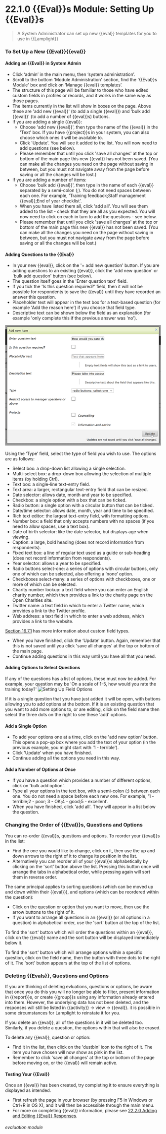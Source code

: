 # 22.1.0 {{Eval}}s Module: Setting Up {{Eval}}s

> A System Administrator can set up new {{eval}} templates for you to use in {{Lamplight}}



### To Set Up a New {{Eval}}{{eval}}
#### Adding an {{Eval}} in System Admin

- Click ‘admin’ in the main menu, then ‘system administration’.
- Scroll to the bottom 'Module Administration' section, find the '{{Eval}}s Module' box and click on ‘Manage {{eval}} templates’.
- The structure of this page will be familiar to those who have edited custom fields in profiles or records, and it works in the same way as those pages. 
- The items currently in the list will show in boxes on the page. Above these are 'add new {{eval}}' (to add a single {{eval}}) and 'bulk add {{eval}}' (to add a number of {{eval}}s) buttons. 
- If you are adding a single {{eval}}:
   - Choose 'add new {{eval}}', then type the name of the {{eval}} in the 'Text' box. If you have {{project}}s in your system, you can also choose which ones it will be available to.
   - Click 'Update'. You will see it added to the list. You will now need to add questions (see below). 
   - Please remember that until you click 'save all changes' at the top or bottom of the main page this new {{eval}} has not been saved. (You can make all the changes you need on the page without saving in between, but you must not navigate away from the page before saving or all the changes will be lost.)
- If you are adding a number of items:
   - Choose 'bulk add {{eval}}', then type in the name of each {{eval}} separated by a semi-colon (;). You do not need spaces between each one. For example, 'Training feedback;Staff management {{eval}};End of year checklist'.
   - When you have listed them all, click 'add all'. You will see them added to the list - check that they are all as you expected. You will now need to click on each in turn to add the questions - see below.
   - Please remember that until you click 'save all changes' at the top or bottom of the main page this new {{eval}} has not been saved. (You can make all the changes you need on the page without saving in between, but you must not navigate away from the page before saving or all the changes will be lost.)

#### Adding Questions to the {{Eval}}

- In your new {{eval}}, click on the '+ add new question' button. If you are adding questions to an existing {{eval}}, click the 'add new question' or 'bulk add question' button (see below).
- The question itself goes in the 'Enter question text' field.
- If you tick the 'Is this question required?' field, then it will not be possible for respondents to save the {{eval}} until they have recorded an answer this question. 
- Placeholder text will appear in the text box for a text-based question (for example 'Add the reason here') if you choose that field type.
- Descriptive text can be shown below the field as an explanation (for example 'only complete this if the previous answer was 'no').

![The {{Eval}} Fields Dialogue Box](22.1.0c.png)

Using the ‘Type’ field, select the type of field you wish to use. The options are as follows:
   - Select box: a drop-down list allowing a single selection.
   - Multi-select box: a drop-down box allowing the selection of multiple items (by holding Ctrl).
   - Text box: a single-line text-entry field.
   - Text area: a larger, rectangular text-entry field that can be resized.
   - Date selector: allows date, month and year to be specified.
   - Checkbox: a single option with a box that can be ticked.
   - Radio button: a single option with a circular button that can be ticked.
   - Date/time selector: allows date, month, year and time to be specified.
   - Rich text editor: the largest text-entry field, with formatting options.
   - Number box: a field that only accepts numbers with no spaces (if you need to allow spaces, use a text box).
   - Date of birth selector: like the date selector, but displays age when viewing.
   - Caption: a large, bold heading (does not record information from respondents).
   - Fixed text box: a line of regular text used as a guide or sub-heading (does not record information from respondents).
   - Year selector: allows a year to be specified.
   - Radio buttons select-one: a series of options with circular buttons, only one of which can be selected, also offering a ‘none’ option.
   - Checkboxes select-many: a series of options with checkboxes, one or more of which can be selected.
   - Charity number lookup: a text field where you can enter an English charity number, which then provides a link to the charity page on the Open Charities site.
   - Twitter name: a text field in which to enter a Twitter name, which provides a link to the Twitter profile.
   - Web address: a text field in which to enter a web address, which provides a link to the website.

[Section 16.7.1](/help/index/p/16.7.1) has more information about custom field types.

- When you have finished, click the ‘Update’ button. Again, remember that this is not saved until you click 'save all changes' at the top or bottom of the main page.
- Continue adding questions in this way until you have all that you need. 

#### Adding Options to Select Questions

If any of the questions has a list of options, these must now be added. For example, your question may be 'On a scale of 1-5, how would you rate the training today?'
![Setting Up Field Options](22.1.0d.png)

If it is a single question that you have just added it will be open, with buttons allowing you to add options at the bottom. If it is an existing question that you want to add more options to, or are editing, click on the field name then select the three dots on the right to see these 'add' options. 

#### Add a Single Option

- To add your options one at a time, click on the 'add new option' button. This opens a pop-up box where you add the text of your option (in the previous example, you might start with '1 - terrible'). 
- Click 'Update' when you have finished. 
- Continue adding all the options you need in this way.

#### Add a Number of Options at Once

- If you have a question which provides a number of different options, click on 'bulk add option'. 
- Type all your options in the text box, with a semi-colon (;) between each one. You do not need a space before each new one. For example, '1 - terrible;2 - poor; 3 - OK;4 - good;5 - excellent'.
- When you have finished, click 'add all'. They will appear in a list below the question.

### Changing the Order of {{Eval}}s, Questions and Options

You can re-order {{eval}}s, questions and options. To reorder your {{eval}}s in the list: 

- Find the one you would like to change, click on it, then use the up and down arrows to the right of it to change its position in the list. 
- Alternatively you can reorder all of your {{eval}}s alphabetically by clicking on the 'sort' button above the list. Pressing this button once will arrange the tabs in alphabetical order, while pressing again will sort them in reverse order.

The same principal applies to sorting questions (which can be moved up and down within their {{eval}}), and options (which can be reordered within the question):

- Click on the question or option that you  want to move, then use the arrow buttons to the right of it. 
- If you want to arrange all questions in an {{eval}} (or all options in a question) in alphabetical order, use the 'sort' button at the top of the list.

To find the 'sort' button which will order the questions within an {{eval}}, click on the {{eval}} name and the sort button will be displayed immediately below it. 

To find the 'sort' button which will arrange options within a specific question, click on the field name, then the button with three dots to the right of it. The 'sort' button appears at the top of the list of options.

### Deleting {{Evals}}, Questions and Options

If you are thinking of deleting evluations, questions or options, be aware that once you do this you will no longer be able to filter, present information in {{report}}s, or create {{group}}s using any information already entered into them. However, the underlying data has not been deleted, and the responses will still be listed in {{activity}} -> view -> {{eval}}. it is possible in some circumstances for Lamplight to reinstate it for you.

If you delete an {{eval}}, all of the questions in it will be deleted too. Similarly, if you delete a question, the options within that will also be erased.

To delete any {{eval}}, question or option:
 
 - Find it in the list, then click on the 'dustbin' icon to the right of it. The item you have chosen will now show as pink in the list.
 - Remember to click 'save all changes' at the top or bottom of the page before moving on, or the {{eval}} will remain active. 

#### Testing Your {{Eval}}  

Once an {{eval}} has been created, try completing it to ensure everything is displayed as intended. 
- First refresh the page in your browser (by pressing F5 in Windows or Ctrl+R in OS X), and it will then be accessible through the main menu. 
- For more on completing {{eval}} information, please see [22.2.0 Adding and Editing {{Eval}} Responses](/help/index/p/22.2.0).


###### evaluation module

